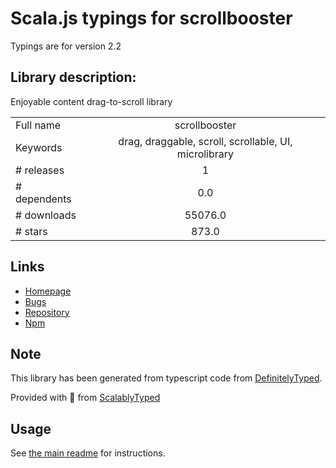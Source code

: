
# Scala.js typings for scrollbooster

Typings are for version 2.2

## Library description:
Enjoyable content drag-to-scroll library

|                    |                 |
| ------------------ | :-------------: |
| Full name          | scrollbooster |
| Keywords           | drag, draggable, scroll, scrollable, UI, microlibrary |
| # releases         | 1 |
| # dependents       | 0.0 |
| # downloads        | 55076.0 |
| # stars            | 873.0 |

## Links
- [Homepage](https://ilyashubin.github.io/scrollbooster)
- [Bugs](https://github.com/ilyashubin/scrollbooster/issues)
- [Repository](https://github.com/ilyashubin/scrollbooster)
- [Npm](https://www.npmjs.com/package/scrollbooster)
    


## Note
This library has been generated from typescript code from [DefinitelyTyped](https://definitelytyped.org).

Provided with :purple_heart: from [ScalablyTyped](https://github.com/oyvindberg/ScalablyTyped)

## Usage
See [the main readme](../../readme.md) for instructions.


